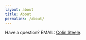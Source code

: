 ```yaml
---
layout: about
title: About
permalink: /about/
---
```


Have a question?  EMAIL: [Colin Steele](mailto:cvillecsteele+ace@gmail.com).